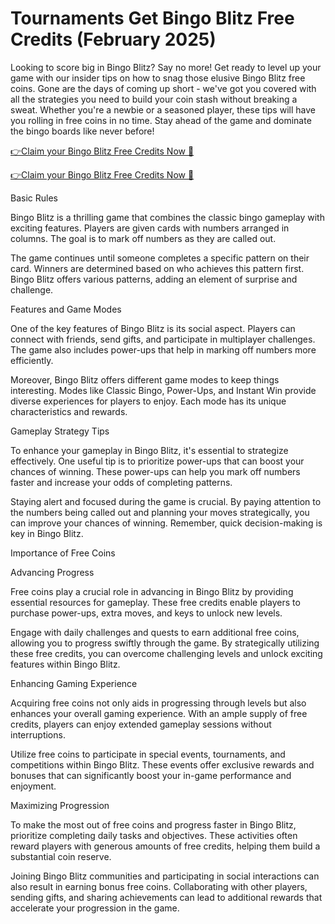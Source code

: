 # Tournaments Get Bingo Blitz Free Credits (February 2025)


Looking to score big in Bingo Blitz? Say no more! Get ready to level up your game with our insider tips on how to snag those elusive Bingo Blitz free coins. Gone are the days of coming up short - we've got you covered with all the strategies you need to build your coin stash without breaking a sweat. Whether you're a newbie or a seasoned player, these tips will have you rolling in free coins in no time. Stay ahead of the game and dominate the bingo boards like never before!

[👉Claim your Bingo Blitz Free Credits Now 🔴
](https://appbitly.com/bingo-new)

[👉Claim your Bingo Blitz Free Credits Now 🔴
](https://appbitly.com/bingo-new)

Basic Rules

Bingo Blitz is a thrilling game that combines the classic bingo gameplay with exciting features. Players are given cards with numbers arranged in columns. The goal is to mark off numbers as they are called out.

The game continues until someone completes a specific pattern on their card. Winners are determined based on who achieves this pattern first. Bingo Blitz offers various patterns, adding an element of surprise and challenge.

Features and Game Modes

One of the key features of Bingo Blitz is its social aspect. Players can connect with friends, send gifts, and participate in multiplayer challenges. The game also includes power-ups that help in marking off numbers more efficiently.

Moreover, Bingo Blitz offers different game modes to keep things interesting. Modes like Classic Bingo, Power-Ups, and Instant Win provide diverse experiences for players to enjoy. Each mode has its unique characteristics and rewards.

Gameplay Strategy Tips


To enhance your gameplay in Bingo Blitz, it's essential to strategize effectively. One useful tip is to prioritize power-ups that can boost your chances of winning. These power-ups can help you mark off numbers faster and increase your odds of completing patterns.

Staying alert and focused during the game is crucial. By paying attention to the numbers being called out and planning your moves strategically, you can improve your chances of winning. Remember, quick decision-making is key in Bingo Blitz.

Importance of Free Coins

Advancing Progress

Free coins play a crucial role in advancing in Bingo Blitz by providing essential resources for gameplay. These free credits enable players to purchase power-ups, extra moves, and keys to unlock new levels.

Engage with daily challenges and quests to earn additional free coins, allowing you to progress swiftly through the game. By strategically utilizing these free credits, you can overcome challenging levels and unlock exciting features within Bingo Blitz.

Enhancing Gaming Experience

Acquiring free coins not only aids in progressing through levels but also enhances your overall gaming experience. With an ample supply of free credits, players can enjoy extended gameplay sessions without interruptions.

Utilize free coins to participate in special events, tournaments, and competitions within Bingo Blitz. These events offer exclusive rewards and bonuses that can significantly boost your in-game performance and enjoyment.

Maximizing Progression

To make the most out of free coins and progress faster in Bingo Blitz, prioritize completing daily tasks and objectives. These activities often reward players with generous amounts of free credits, helping them build a substantial coin reserve.

Joining Bingo Blitz communities and participating in social interactions can also result in earning bonus free coins. Collaborating with other players, sending gifts, and sharing achievements can lead to additional rewards that accelerate your progression in the game.
